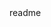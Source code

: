<snippet>
  <content><![CDATA[
# ${1:Apigee API Proxy + Azure Active Directory Integration Example}
This is the source code and configuration used in a blog post describing how to protect APIs proxied by Apigee Edge using OAuth2 and JWT.  Azure Active Directory is used as the IdP. 
## Installation
The easiest way to get up and running is to grab the API Proxy ZIP file in the proxy directory and deploy it to Apigee Edge.
## Usage
TODO: Write usage instructions
## Contributing
1. Fork it!
2. Create your feature branch: `git checkout -b my-new-feature`
3. Commit your changes: `git commit -am 'Add some feature'`
4. Push to the branch: `git push origin my-new-feature`
5. Submit a pull request :D
## History
TODO: Write history
## Credits
TODO: Write credits
## License
TODO: Write license
]]></content>
  <tabTrigger>readme</tabTrigger>
</snippet>
